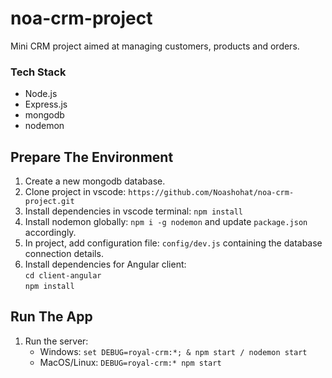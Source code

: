 # noa-crm-project

Mini CRM project aimed at managing customers, products and orders.

### Tech Stack

- Node.js
- Express.js
- mongodb
- nodemon

## Prepare The Environment

1. Create a new mongodb database.
2. Clone project in vscode: `https://github.com/Noashohat/noa-crm-project.git`
3. Install dependencies in vscode terminal: `npm install`
4. Install nodemon globally: `npm i -g nodemon` and update `package.json` accordingly.
5. In project, add configuration file: `config/dev.js` containing the database connection details.
6. Install dependencies for Angular client:  
   `cd client-angular`  
   `npm install`

## Run The App

1. Run the server:
   - Windows: `set DEBUG=royal-crm:*; & npm start / nodemon start`
   - MacOS/Linux: `DEBUG=royal-crm:* npm start`
